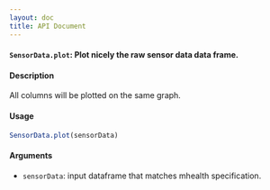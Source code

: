 ```yaml
---
layout: doc
title: API Document
---
```


#### `SensorData.plot`: Plot nicely the raw sensor data data frame. ####

#### Description ####


 All columns will be plotted on the same graph.


#### Usage ####

```r
SensorData.plot(sensorData)
```

#### Arguments ####

* `sensorData`: input dataframe that matches mhealth specification.


